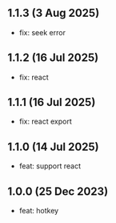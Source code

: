 ## 1.1.3 (3 Aug 2025)

* fix: seek error

## 1.1.2 (16 Jul 2025)

* fix: react

## 1.1.1 (16 Jul 2025)

* fix: react export

## 1.1.0 (14 Jul 2025)

* feat: support react

## 1.0.0 (25 Dec 2023)

* feat: hotkey
